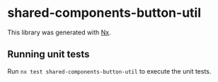 # shared-components-button-util

This library was generated with [Nx](https://nx.dev).

## Running unit tests

Run `nx test shared-components-button-util` to execute the unit tests.
